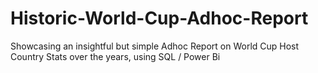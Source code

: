 # Historic-World-Cup-Adhoc-Report
Showcasing an insightful but simple Adhoc Report on World Cup Host Country Stats over the years, using SQL / Power Bi
